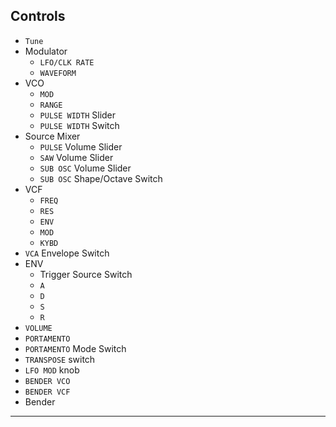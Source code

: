 <article>

## Controls

- `Tune`
- Modulator
  - `LFO/CLK RATE`
  - `WAVEFORM`
- VCO
  - `MOD`
  - `RANGE`
  - `PULSE WIDTH` Slider
  - `PULSE WIDTH` Switch
- Source Mixer
  - `PULSE` Volume Slider
  - `SAW` Volume Slider
  - `SUB OSC` Volume Slider
  - `SUB OSC` Shape/Octave Switch
- VCF
  - `FREQ`
  - `RES`
  - `ENV`
  - `MOD`
  - `KYBD`
- `VCA` Envelope Switch
- ENV
  - Trigger Source Switch
  - `A`
  - `D`
  - `S`
  - `R`
- `VOLUME`
- `PORTAMENTO`
- `PORTAMENTO` Mode Switch
- `TRANSPOSE` switch
- `LFO MOD` knob
- `BENDER VCO`
- `BENDER VCF`
- Bender

</article>

---
